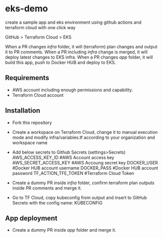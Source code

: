 # eks-demo
create a sample app and eks environment using github actions and terraform cloud with one click way

GitHub > Terraform Cloud > EKS

When a PR changes *infra* folder, it will (terraform) plan changes and output it to PR comments.
When a PR including *infra* change is merged, it will deploy latest changes to EKS infra.
When a PR changes *app* folder, it will build this app, push to Docker HUB and deploy to EKS.

## Requirements
- AWS account including enough permissions and capability.
- Terraform Cloud account

## Installation

- Fork this repository

- Create a workspace on Terraform Cloud, change it to manual execution mode and modify infra/variables.tf according to your organization and workspace name

- Add below secrets to Github Secrets (settings>Secrets)
 AWS_ACCESS_KEY_ID      #AWS Account access key
 AWS_SECRET_ACCESS_KEY  #AWS Accoung secret key
 DOCKER_USER            #Docker HUB account username
 DOCKER_PASS            #Docker HUB account password
 TF_ACTION_TFE_TOKEN    #Terraform Cloud Token

- Create a dummy PR inside *infra* folder, confirm terraform plan outputs inside PR comments and merge it.

- Go to TF Cloud, copy kubeconfig from output and insert to GitHub Secrets with the config name: KUBECONFIG

## App deployment
- Create a dummy PR inside *app* folder and merge it.



